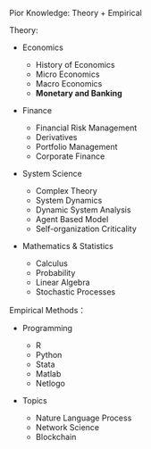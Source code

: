 Pior Knowledge: Theory + Empirical

Theory:

* Economics 

  * History of Economics
  * Micro Economics
  * Macro Economics
  * **Monetary and Banking**

* Finance

  * Financial Risk Management
  * Derivatives
  * Portfolio Management
  * Corporate Finance

* System Science

  * Complex Theory
  * System Dynamics
  * Dynamic System Analysis
  * Agent Based Model
  * Self-organization Criticality

* Mathematics & Statistics

  * Calculus
  * Probability
  * Linear Algebra
  * Stochastic Processes

Empirical Methods：

* Programming

  * R
  * Python
  * Stata
  * Matlab
  * Netlogo

* Topics

  * Nature Language Process
  * Network Science
  * Blockchain
 


 
  

   
